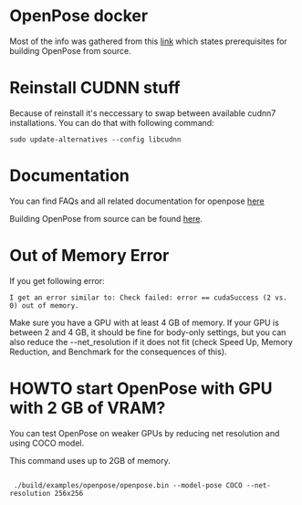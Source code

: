 # OpenPose docker

Most of the info was gathered from this [link](https://github.com/CMU-Perceptual-Computing-Lab/openpose/blob/master/doc/installation/1_prerequisites.md) 
which states prerequisites for building OpenPose from source. 


# Reinstall CUDNN stuff

Because of reinstall it's neccessary to swap between available cudnn7 installations. 
You can do that with following command: 
```
sudo update-alternatives --config libcudnn
```


# Documentation 

You can find FAQs and all related documentation for openpose [here](https://cmu-perceptual-computing-lab.github.io/openpose/web/html/doc/md_doc_05_faq.html) 

Building OpenPose from source can be found [here](https://github.com/CMU-Perceptual-Computing-Lab/openpose/blob/master/doc/installation/0_index.md#compiling-and-running-openpose-from-source). 


# Out of Memory Error 

If you get following error: 
```
I get an error similar to: Check failed: error == cudaSuccess (2 vs. 0) out of memory.

```

Make sure you have a GPU with at least 4 GB of memory. If your GPU is between 2 and 4 GB, it should be fine for body-only settings, 
but you can also reduce the --net_resolution if it does not fit (check Speed Up, Memory Reduction, and Benchmark for the consequences of this).

# HOWTO start OpenPose with GPU with 2 GB of VRAM? 

You can test OpenPose on weaker GPUs by reducing net resolution and using COCO model. 

This command uses up to 2GB of memory. 

```

 ./build/examples/openpose/openpose.bin --model-pose COCO --net-resolution 256x256 

```

